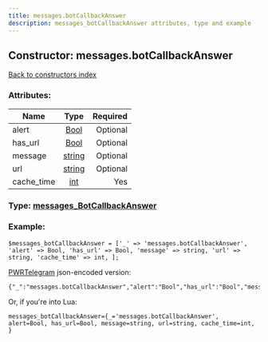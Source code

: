 ```yaml
---
title: messages.botCallbackAnswer
description: messages_botCallbackAnswer attributes, type and example
---
```

## Constructor: messages.botCallbackAnswer  
[Back to constructors index](index.md)



### Attributes:

| Name     |    Type       | Required |
|----------|:-------------:|---------:|
|alert|[Bool](../types/Bool.md) | Optional|
|has\_url|[Bool](../types/Bool.md) | Optional|
|message|[string](../types/string.md) | Optional|
|url|[string](../types/string.md) | Optional|
|cache\_time|[int](../types/int.md) | Yes|



### Type: [messages\_BotCallbackAnswer](../types/messages_BotCallbackAnswer.md)


### Example:

```
$messages_botCallbackAnswer = ['_' => 'messages.botCallbackAnswer', 'alert' => Bool, 'has_url' => Bool, 'message' => string, 'url' => string, 'cache_time' => int, ];
```  

[PWRTelegram](https://pwrtelegram.xyz) json-encoded version:

```
{"_":"messages.botCallbackAnswer","alert":"Bool","has_url":"Bool","message":"string","url":"string","cache_time":"int"}
```


Or, if you're into Lua:  


```
messages_botCallbackAnswer={_='messages.botCallbackAnswer', alert=Bool, has_url=Bool, message=string, url=string, cache_time=int, }

```


